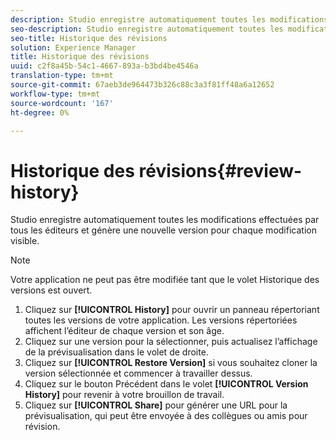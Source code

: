 ```yaml
---
description: Studio enregistre automatiquement toutes les modifications effectuées par tous les éditeurs et génère une nouvelle version pour chaque modification visible.
seo-description: Studio enregistre automatiquement toutes les modifications effectuées par tous les éditeurs et génère une nouvelle version pour chaque modification visible.
seo-title: Historique des révisions
solution: Experience Manager
title: Historique des révisions
uuid: c2f8a45b-54c1-4667-893a-b3bd4be4546a
translation-type: tm+mt
source-git-commit: 67aeb3de964473b326c88c3a3f81ff48a6a12652
workflow-type: tm+mt
source-wordcount: '167'
ht-degree: 0%

---
```



# Historique des révisions{#review-history}

Studio enregistre automatiquement toutes les modifications effectuées par tous les éditeurs et génère une nouvelle version pour chaque modification visible.

>[!NOTE]
>
>Votre application ne peut pas être modifiée tant que le volet Historique des versions est ouvert.

1. Cliquez sur **[!UICONTROL History]** pour ouvrir un panneau répertoriant toutes les versions de votre application. Les versions répertoriées affichent l’éditeur de chaque version et son âge.
1. Cliquez sur une version pour la sélectionner, puis actualisez l’affichage de la prévisualisation dans le volet de droite.
1. Cliquez sur **[!UICONTROL Restore Version]** si vous souhaitez cloner la version sélectionnée et commencer à travailler dessus.
1. Cliquez sur le bouton Précédent dans le volet **[!UICONTROL Version History]** pour revenir à votre brouillon de travail.
1. Cliquez sur **[!UICONTROL Share]** pour générer une URL pour la prévisualisation, qui peut être envoyée à des collègues ou amis pour révision.
